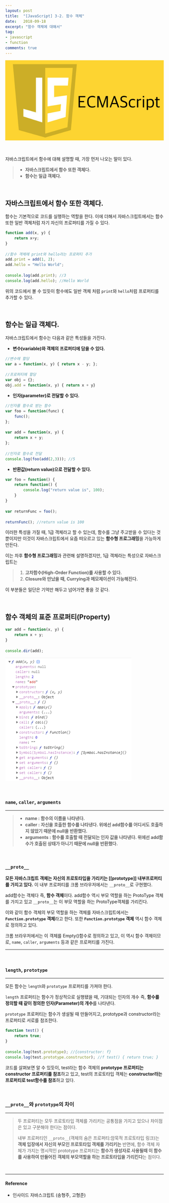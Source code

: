 ```yaml
---
layout: post
title:  "[JavaScript] 3-2. 함수 객체"
date:   2018-09-18
excerpt: "함수 객체에 대해서"
tag:
- javascript
- function
comments: true
---
```






![JavaScript](/assets/img/es5.png)

<br/>

자바스크립트에서 함수에 대해 설명할 때, 가장 먼저 나오는 말이 있다.

> - **자바스크립트에서 함수 또한 객체다.**
> - **함수는 일급 객체다.**

<br/>

## 자바스크립트에서 함수 또한 객체다.

함수는 기본적으로 코드를 실행하는 역할을 한다. 이에 더해서 자바스크립트에서는 함수 또한 일반 객체처럼 자기 자신의 프로퍼티를 가질 수 있다.

```javascript
function add(x, y) {
	return x+y;
}

//함수 객체에 print와 hello라는 프로퍼티 추가
add.print = add(1, 2);
add.hello = "Hello World";

console.log(add.print); //3
console.log(add.hello); //Hello World
```
위의 코드에서 볼 수 있듯이 함수에도 일반 객체 처럼 `print`와 `hello`처럼 프로퍼티를 추가할 수 있다.

<br/>

## 함수는 일급 객체다.

자바스크립트에서 함수는 다음과 같은 특성들을 가진다.

- **변수(variable)와 객체의 프로퍼티에 담을 수 있다.**

```javascript
//변수에 할당
var a = function(x, y) { return x - y; };

//프로퍼티에 할당
var obj = {};
obj.add = function(x, y) { return x + y}
```

- **인자(parameter)로 전달할 수 있다.**

```javascript
//인자를 함수로 받는 함수
var foo = function(func) {
	func();
};

var add = function(x, y) {
	return x + y;
};

//인자로 함수로 전달
console.log(foo(add(2,3))); //5

```

- **반환값(return value)으로 전달할 수 있다.**

```javascript
var foo = function() {
	return function() {
    	console.log("return value is", 100);
    }
}

var returnFunc = foo();

returnFunc(); //return value is 100
```

이러한 특성을 가질 때, 1급 객체라고 할 수 있는데, 함수를 그냥 주고받을 수 있다는 것 뿐이지만 이것이 자바스크립트에서 요즘 떠오르고 있는 **함수형 프로그래밍**을 가능하게 만든다.

이는 차후 **함수형 프로그래밍**과 관련해 설명하겠지만, 1급 객체라는 특성으로 자바스크립트는

> 1. **고차함수(High-Order Function)를 사용할 수 있다.**
> 2. **Closure와 만났을 때, Currying과 메모제이션이 가능해진다.**

이 부분들은 일단은 기억만 해두고 넘어가면 좋을 것 같다.

<br/>

## 함수 객체의 표준 프로퍼티(Property)

```javascript
var add = function(x, y) {
 	return x + y;
}

console.dir(add);
```
![funcObject](/assets/img/function_object.png)

<br/>

### `name`, `caller`, `arguments`

---

> - **name : 함수의 이름을 나타낸다.**
> - **caller : 자신을 호출한 함수를 나타낸다. 위에선 add함수를 어디서도 호출하지 않았기 때문에 null을 반환했다.**
> - **arguments : 함수를 호출할 때 전달되는 인자 값을 나타낸다. 위에선 add함수가 호출된 상태가 아니기 때문에 null을 반환했다.**

<br/>

### `__proto__`

**모든 자바스크립트 객체는 자신의 프로토타입을 가리키는 [[prototype]] 내부프로퍼티를 가지고 있다.**
이 내부 프로퍼티를 크롬 브라우저에서는 `__proto__`로 구현했다.

add함수는 객체다 즉, **함수 객체**이다.
add함수 역시 부모 역할을 하는 ProtoType 객체를 가지고 있고 `__proto__`는 이 부모 역할을 하는 ProtoType객체를 가리킨다.

이와 같이 함수 객체의 부모 역할을 하는 객체를 자바스크립트에서는 **`Function.prototype` 객체**라고 한다.
또한 **`Function.prototype` 객체** 역시 함수 객체로 정의하고 있다.

크롬 브라우저에서는 이 객체를 Empty()함수로 정의하고 있고, 이 역시 함수 객체이므로, `name`, `caller`, `arguments` 등과 같은 프로퍼티를 가진다.

---

<br/>

### `length`, `prototype`

---

모든 함수는 `length`와 `prototype` 프로퍼티를 가져야 한다.

`length` 프로퍼티는 함수가 정상적으로 실행됐을 때, 기대되는 인자의 개수 즉, **함수를 정의할 때 같이 정의한 인자(Parameter)의 개수**를 나타낸다.

`prototype` 프로퍼티는 함수가 생설될 때 만들어지고, prototype과 constructor라는 프로퍼티로 서로를 참조한다.

```javascript
function test() {
	return true;
}

console.log(test.prototype); //{constructor: f}
console.log(test.prototype.constructor); //f test() { return true; }

```

코드를 살펴보면 알 수 있듯이,
test라는 함수 객체의 **prototype 프로퍼티는 constructor 프로퍼티를 참조**하고 있고,
test의 프로토타입 객체는 **constructor라는 프로퍼티로 test함수를 참조**하고 있다.

<br/>

### `__proto__`와 `prototype`의 차이

---

>두 프로퍼티는 모두 프로토타입 객체를 가리키는 공통점을 가지고 있으나 차이점은 있고 구분해야 한다는 점이다.
>
>내부 프로퍼티인 `__proto__`(객체의 숨은 프로퍼티:암묵적 프로토타입 링크)는 **객체 입장에서 자신의 부모인 프로토타입 객체를 가리키는** 반면에, 함수 객체 자체가 가지는 명시적인 prototype 프로퍼티는 **함수가 생성자로 사용될때 이 함수를 사용하여 만들어진 객체의 부모역할을 하는 프로토타입을 가리킨다**는 점이다.


<br/>

* * *
#### Reference
- 인사이드 자바스크립트 (송형주, 고형준)

